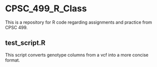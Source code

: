# CPSC_499_R_Class
This is a repository for R code regarding assignments and practice from CPSC 499.

## test_script.R
This script converts genotype columns from a vcf into a more concise format.
